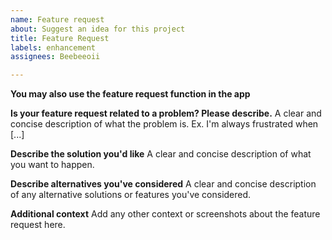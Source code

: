 ```yaml
---
name: Feature request
about: Suggest an idea for this project
title: Feature Request
labels: enhancement
assignees: Beebeeoii

---
```


**You may also use the feature request function in the app**

**Is your feature request related to a problem? Please describe.**
A clear and concise description of what the problem is. Ex. I'm always frustrated when [...]

**Describe the solution you'd like**
A clear and concise description of what you want to happen.

**Describe alternatives you've considered**
A clear and concise description of any alternative solutions or features you've considered.

**Additional context**
Add any other context or screenshots about the feature request here.
